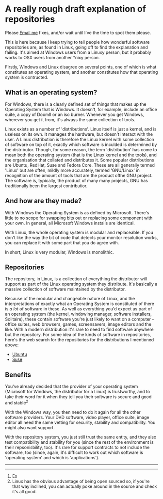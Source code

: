 A really rough draft explanation of repositories
=============


Please [Email me](/contact/) fixes, and/or wait until I've the time to spot them please.

This is here because I keep trying to tell people how wonderful software repositories are, as found in
Linux, going off to find the explanation and failing. It's aimed at Windows users from a Linuxy person,
but it probably works to OSX users from another *nixy person.


Firstly, Windows and Linux disagree on several points, one of which is what constitutes an operating
system, and another constitutes how that operating system is contructed.

What is an operating system?
----------------------------

For Windows, there is a clearly defined set of things that makes up the Operating System that is
Windows. It doesn't, for example, include an office suite, a copy of DoomII or an iso burner. Whenever
you get Windows, wherever you get it from, it's always the same collection of tools.

Linux exists as a number of 'distributions'. Linux itself is just a kernel, and is useless on its own. It
manages the hardware, but doesn't interact with the user. A Linux distribution is therefore the Linux
kernel with some collection of software on top of it, exactly which software is inculded is determined by
the distributor. Though, for some reason, the term 'distribution' has come to mean both the operating
system (that is the Linux kernel and the tools), and the organisation that collated and distributes it.
Some popular distributions are Ubuntu, RedHat, Suse and Fedora Core. These are all generally termed
'Linux' but are often, mildly more accurately, termed 'GNU/Linux' in recognition of the amount of tools
that are the product ofthe GNU project. The software is, typically, the product of many many projects,
GNU has traditionally been the largest contributior. 

And how are they made?
----------------------

With Windows the Operating System is as defined by Microsoft. There's little to no scope for swapping
bits out or replacing some component with your own. In general, all Microsoft Windows installs are
identical.

With Linux, the whole operating system is modular and replaceable. If you don't like the way the bit of
code that detects your monitor resolution works, you can replace it with some part that you do agree
with. 

In short, Linux is very modular, Windows is monolithic.


Repositories
-------------

The repository, in Linux, is a collection of everything the distributor will support as part of the Linux
operating system they distribute. It's basically a massive collection of software maintained by the
distributor.

Because of the modular and changeable nature of Linux, and the interpretations of exactly what an
Operating System is constituted of there is *a lot* of software in these. As well as everything you'd
expect as part of an operating system (the kernel, windowing manager, software installers, Solitaire),
these contain software you're just likely to want on a computer - office suites, web browsers, games,
screensavers, image editors and the like. With a modern distribution it's rare to need to find software
anywhere but the repository.
For some idea of the kinds of software in repositories, here's the web search for the repositories for
the distributions I mentioned above:

* [Ubuntu](http://packages.ubuntu.com/)
* [Suse](http://software.opensuse.org/search)

Benefits
--------

You've already decided that the provider of your operating system (Microsoft for Windows, the distributor
for a Linux) is trustworthy, and to take their word for it when they tell you their software is secure
and good and stable<sup>2</sup>

With the Windows way, you then need to do it again for all the other software providers. Your DVD
software, video player, office suite, image editor all need the same vetting for security, stability and
compatibility. You might also want support.

With the repository system, you just still trust the same entity, and they also test compatibility and
stability for you (since the rest of the environment is their repsonisbility, too). It's rare for support
contracts to not include the software, too (since, again, it's difficult to work out which software is
'operating system' and which is 'applications').

------
------
1. Ex
2. Linux has the obvious advantage of being open sourced so, if you're that way inclined, you can
   actually poke around in the source and check it's all good.



